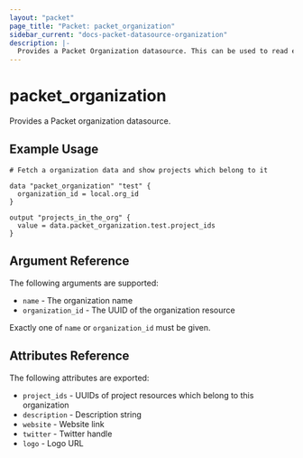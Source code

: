 ```yaml
---
layout: "packet"
page_title: "Packet: packet_organization"
sidebar_current: "docs-packet-datasource-organization"
description: |-
  Provides a Packet Organization datasource. This can be used to read existing Organizations.
---
```


# packet_organization

Provides a Packet organization datasource.

## Example Usage

```hcl
# Fetch a organization data and show projects which belong to it

data "packet_organization" "test" {
  organization_id = local.org_id
}

output "projects_in_the_org" {
  value = data.packet_organization.test.project_ids
}
```

## Argument Reference

The following arguments are supported:

* `name` - The organization name
* `organization_id` - The UUID of the organization resource

Exactly one of `name` or `organization_id` must be given.

## Attributes Reference

The following attributes are exported:

* `project_ids` - UUIDs of project resources which belong to this organization
* `description` - Description string
* `website` - Website link
* `twitter` - Twitter handle
* `logo` - Logo URL
